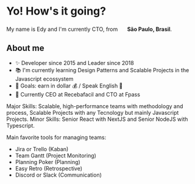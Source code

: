 <h1>Yo! How's it going?</h1>

<p>My name is Edy and I'm currently CTO, from <img src="https://cdn-icons-png.flaticon.com/128/197/197386.png" width="17" /> <b>São Paulo, Brasil</b>. </p>

## About me
- ✨ Developer since 2015 and Leader since 2018
- 📚 I'm currently learning Design Patterns and Scalable Projects in the Javascript ecossystem
- 🎯 Goals: earn in dollar 💰 / Speak English 🚀
- 💼 Currently CEO at Recebafacil and CTO at Fpass

Major Skills: Scalable, high-performance teams with methodology and process, Scalable Projects with any Tecnology but mainly Javascript Projects.
Minor Skills: Senior React with NextJS and Senior NodeJS with Typescript.

Main favorite tools for managing teams:
- Jira or Trello (Kaban)
- Team Gantt (Project Monitoring)
- Planning Poker (Planning)
- Easy Retro (Retrospective)
- Discord or Slack (Communication)
